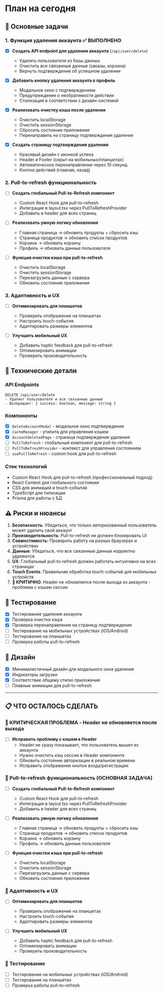 # План на сегодня

## 🎯 Основные задачи

### 1. Функция удаления аккаунта ✅ ВЫПОЛНЕНО
- [x] **Создать API endpoint для удаления аккаунта** (`/api/user/delete`)
  - Удалить пользователя из базы данных
  - Очистить все связанные данные (заказы, корзина)
  - Вернуть подтверждение об успешном удалении

- [x] **Добавить кнопку удаления аккаунта в профиль**
  - Модальное окно с подтверждением
  - Предупреждение о необратимости действия
  - Стилизация в соответствии с дизайн-системой

- [x] **Реализовать очистку кэша после удаления**
  - Очистить localStorage
  - Очистить sessionStorage
  - Сбросить состояние приложения
  - Перенаправить на страницу подтверждения удаления

- [x] **Создать страницу подтверждения удаления**
  - Красивый дизайн с иконкой успеха
  - Header и Footer (скрыт на мобильных/планшетах)
  - Автоматическое перенаправление через 10 секунд
  - Кнопки действий (главная, назад)

### 2. Pull-to-refresh функциональность
- [ ] **Создать глобальный Pull-to-Refresh компонент**
  - Custom React Hook для pull-to-refresh
  - Интеграция в layout.tsx через PullToRefreshProvider
  - Добавить в header для всех страниц

- [ ] **Реализовать умную логику обновления**
  - Главная страница → обновить продукты + сбросить кэш
  - Страница продуктов → обновить список продуктов
  - Корзина → обновить корзину
  - Профиль → обновить данные пользователя

- [ ] **Функция очистки кэша при pull-to-refresh**
  - Очистить localStorage
  - Очистить sessionStorage
  - Перезагрузить данные с сервера
  - Обновить состояние приложения

### 3. Адаптивность и UX
- [ ] **Оптимизировать для планшетов**
  - Проверить отображение на планшетах
  - Настроить touch-события
  - Адаптировать размеры элементов

- [ ] **Улучшить мобильный UX**
  - Добавить haptic feedback для pull-to-refresh
  - Оптимизировать анимации
  - Проверить производительность

## 🔧 Технические детали

### API Endpoints
```
DELETE /api/user/delete
- Удаляет пользователя и все связанные данные
- Возвращает: { success: boolean, message: string }
```

### Компоненты
- [x] `DeleteAccountModal` - модальное окно подтверждения
- [x] `CacheManager` - утилита для управления кэшем
- [x] `AccountDeletedPage` - страница подтверждения удаления
- [ ] `PullToRefresh` - глобальный компонент для pull-to-refresh
- [ ] `PullToRefreshProvider` - контекст для управления состоянием
- [ ] `usePullToRefresh` - custom hook для pull-to-refresh

### Стек технологий
- Custom React Hook для pull-to-refresh (профессиональный подход)
- React Context для глобального состояния
- CSS для анимаций и touch-событий
- TypeScript для типизации
- Prisma для работы с БД

## ⚠️ Риски и нюансы

1. **Безопасность**: Убедиться, что только авторизованный пользователь может удалить свой аккаунт
2. **Производительность**: Pull-to-refresh не должен блокировать UI
3. **Совместимость**: Проверить работу на разных браузерах и устройствах
4. **Данные**: Убедиться, что все связанные данные корректно удаляются
5. **UX**: Глобальный pull-to-refresh должен работать интуитивно на всех страницах
6. **Touch Events**: Правильная обработка touch-событий для мобильных устройств
7. **🚨 КРИТИЧНО**: Header не обновляется после выхода из аккаунта - проблема с кэшем сессии

## 📱 Тестирование

- [x] Тестирование удаления аккаунта
- [x] Проверка очистки кэша
- [x] Проверка перенаправления на страницу подтверждения
- [ ] Тестирование на мобильных устройствах (iOS/Android)
- [ ] Тестирование на планшетах
- [ ] Проверка работы pull-to-refresh

## 🎨 Дизайн

- [x] Минималистичный дизайн для модального окна удаления
- [x] Индикаторы загрузки
- [x] Соответствие общему стилю приложения
- [ ] Плавные анимации для pull-to-refresh

---

## 📋 ЧТО ОСТАЛОСЬ СДЕЛАТЬ

### 🚨 КРИТИЧЕСКАЯ ПРОБЛЕМА - Header не обновляется после выхода
- [ ] **Исправить проблему с кэшем в Header**
  - Header не сразу показывает, что пользователь вышел из аккаунта
  - Нужно очистить кэш сессии в Header компоненте
  - Обновить состояние авторизации в реальном времени
  - Исправить отображение кнопок входа/регистрации

### 🔄 Pull-to-refresh функциональность (ОСНОВНАЯ ЗАДАЧА)
- [ ] **Создать глобальный Pull-to-Refresh компонент**
  - Custom React Hook для pull-to-refresh
  - Интеграция в layout.tsx через PullToRefreshProvider
  - Добавить в header для всех страниц

- [ ] **Реализовать умную логику обновления**
  - Главная страница → обновить продукты + сбросить кэш
  - Страница продуктов → обновить список продуктов
  - Корзина → обновить корзину
  - Профиль → обновить данные пользователя

- [ ] **Функция очистки кэша при pull-to-refresh**
  - Очистить localStorage
  - Очистить sessionStorage
  - Перезагрузить данные с сервера
  - Обновить состояние приложения

### 📱 Адаптивность и UX
- [ ] **Оптимизировать для планшетов**
  - Проверить отображение на планшетах
  - Настроить touch-события
  - Адаптировать размеры элементов

- [ ] **Улучшить мобильный UX**
  - Добавить haptic feedback для pull-to-refresh
  - Оптимизировать анимации
  - Проверить производительность

### 🧪 Тестирование
- [ ] Тестирование на мобильных устройствах (iOS/Android)
- [ ] Тестирование на планшетах
- [ ] Проверка работы pull-to-refresh
